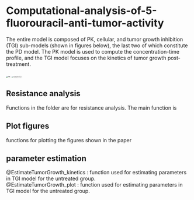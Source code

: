 # Computational-analysis-of-5-fluorouracil-anti-tumor-activity
The entire model is composed of PK, cellular, and tumor growth inhibition (TGI) sub-models (shown in figures below), the last two of which constitute the PD model. The PK model is used to compute the concentration-time profile, and the TGI model focuses on the kinetics of tumor growth post-treatment.

<img src="https://tva1.sinaimg.cn/large/008i3skNgy1gyw1z94b3uj30gl05fgln.jpg" alt="PK" style="zoom:33%;" />
<img src="https://tva1.sinaimg.cn/large/008i3skNgy1gyw1z8ealyj30zo0u0acg.jpg" alt="CellularTumor" style="zoom:25%;" />


## Resistance analysis
Functions in the folder are for resistance analysis. The main function is 
## Plot figures
functions for plotting the figures shown in the paper
## parameter estimation
@EstimateTumorGrowth_kinetics :  function used for estimating parameters in TGI model for the untreated group.    
@EstimateTumorGrowth_plot :  function used for estimating parameters in TGI model for the untreated group.  

